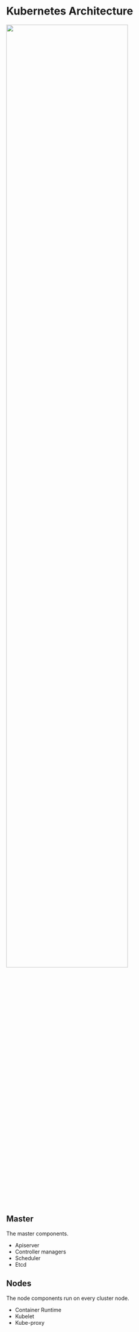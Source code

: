 # Kubernetes Architecture
<image src="Kubernetes Components.jpg" width=80% >

## Master
The master components.  
- Apiserver
- Controller managers
- Scheduler
- Etcd

## Nodes
The node components run on every cluster node. 
- Container Runtime
- Kubelet
- Kube-proxy


